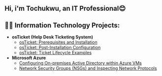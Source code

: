 ## Hi, i'm Tochukwu, an IT Professional😊


<h2>👨‍💻 Information Technology Projects:</h2>

- <b>osTicket (Help Desk Ticketing System)</b>
  - [osTicket: Prerequisites and Installation](https://github.com/Tochukwunwafororizu/osticket-prereqs)
  - [osTicket: Post-Installation Configuration](https://github.com/Tochukwunwafororizu/post-install-config)
  - [osTicket: Ticket Lifecycle Examples](https://github.com/Tochukwunwafororizu/ticket-lifecycle)
- <b>Microsoft Azure</b>
  - [Configuring On-premises Active Directory within Azure VMs](https://github.com/Tochukwunwafororizu/configure-ad)
  - [Network Security Groups (NSGs) and Inspecting Network Protocols](https://github.com/Tochukwunwafororizu/azure-network-protocols)


